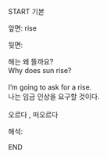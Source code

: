 START
기본

앞면:
rise


뒷면:
<div><div><div>해는 왜 뜰까요?</div></div><div><div>Why does sun rise?</div></div></div><div><br></div><div><div>I’m going to ask for a rise. </div><div>나는 임금 인상을 요구할 것이다.</div></div><div><br></div><div>오르다 , 떠오르다</div>


해석:
<!--ID: 1746614454578-->
END